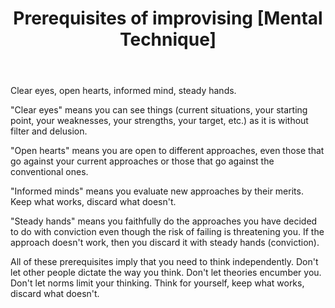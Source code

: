 ﻿---
layout: post
title: "Prerequisites of improvising [Mental Technique]"
---

Clear eyes, open hearts, informed mind, steady hands. 

"Clear eyes" means you can see things (current situations, your starting point, your weaknesses, your strengths, your target, etc.) as it is without filter and delusion.

"Open hearts" means you are open to different approaches, even those that go against your current approaches or those that go against the conventional ones.

"Informed minds" means you evaluate new approaches by their merits. Keep what works, discard what doesn't.

"Steady hands" means you faithfully do the approaches you have decided to do with conviction even though the risk of failing is threatening you. If the approach doesn't work, then you discard it with steady hands (conviction).

All of these prerequisites imply that you need to think independently. Don't let other people dictate the way you think. Don't let theories encumber you. Don't let norms limit your thinking. Think for yourself, keep what works, discard what doesn't.